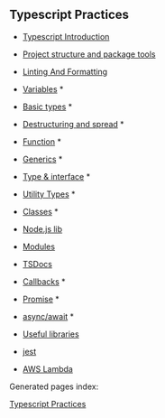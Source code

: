 ## Typescript Practices

- [Typescript Introduction](./content/typescript.md)

- [Project structure and package tools](./content/project.md)

- [Linting And Formatting](./content/lint-format.md)

- [Variables](./pages/language/variables.md) \*

- [Basic types](./pages/language/basic-types.md) \*

- [Destructuring and spread](./pages/language/destructuring-and-spread.md) \*

- [Function](./pages/language/function.md) \*

- [Generics](./pages/language/generics.md) \*

- [Type & interface](./pages/language/type-interface.md) \*

- [Utility Types](./pages/language/utility-types.md) \*

- [Classes](./pages/language/classes.md) \*

- [Node.js lib](./content/nodejs-lib.md)

- [Modules](./content/modules.md)

- [TSDocs](./content/tsdocs.md)

- [Callbacks](./pages/language/callbacks.md) \*

- [Promise](./pages/language/promise.md) \*

- [async/await](./pages/language/async-await.md) \*

- [Useful libraries](./content/useful-libraries.md)

- [jest](./content/jest.md)

- [AWS Lambda](./content/lambda.md)

Generated pages index:

[Typescript Practices](./pages/index.md)
